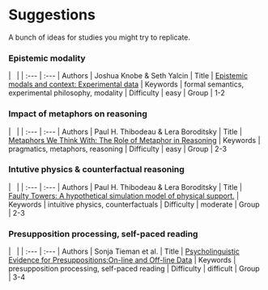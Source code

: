 # Suggestions 

A bunch of ideas for studies you might try to replicate. 

### Epistemic modality

| &nbsp;     | 
| :--- | :--- 
| Authors | Joshua Knobe & Seth Yalcin
| Title | [Epistemic modals and context: Experimental data](http://semprag.org/article/view/sp.7.10)
| Keywords | formal semantics, experimental philosophy, modality
| Difficulty | easy
| Group | 1-2


### Impact of metaphors on reasoning

| &nbsp;     | 
| :--- | :--- 
| Authors | Paul H. Thibodeau & Lera Boroditsky
| Title | [Metaphors We Think With: The Role of Metaphor in Reasoning](http://journals.plos.org/plosone/article?id=10.1371/journal.pone.0016782)
| Keywords | pragmatics, metaphors, reasoning
| Difficulty | easy
| Group | 2-3


### Intutive physics & counterfactual reasoning

| &nbsp;     | 
| :--- | :--- 
| Authors | Paul H. Thibodeau & Lera Boroditsky
| Title | [Faulty Towers: A hypothetical simulation model of physical support.](http://web.mit.edu/tger/www/)
| Keywords | intuitive physics, counterfactuals
| Difficulty | moderate
| Group | 2-3

### Presupposition processing, self-paced reading

| &nbsp;     | 
| :--- | :--- 
| Authors | Sonja Tieman et al.
| Title | [Psycholinguistic Evidence for Presuppositions:On-line and Off-line Data](http://universaar.uni-saarland.de/monographien/volltexte/2011/30/artikel/Tiemann_et_al_sub15.pdf)
| Keywords | presupposition processing, self-paced reading
| Difficulty | difficult
| Group | 3-4

